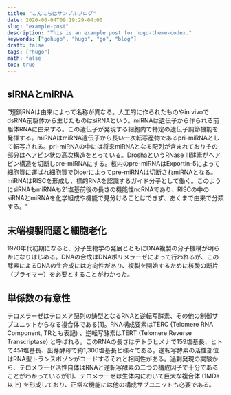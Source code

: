 ```yaml
---
title: "こんにちはサンプルブログ"
date: 2020-06-04T09:19:29-04:00
slug: "example-post"
description: "This is an example post for hugo-theme-codex."
keywords: ["gohugo", "hugo", "go", "blog"]
draft: false
tags: ["hugo"]
math: false
toc: true
---
```


## siRNAとmiRNA

"短鎖RNAは由来によって名称が異なる。人工的に作られたものやin vivoでdsRNA前駆体から生じたものはsiRNAという。miRNAは遺伝子から作られる前駆体RNAに由来する。この遺伝子が発現する細胞内で特定の遺伝子調節機能を発揮する。miRNAはmiRNA遺伝子から長い一次転写産物であるpri-miRNAとして転写される。pri-miRNAの中には将来miRNAとなる配列が含まれておりその部分はヘアピン状の高次構造をとっている。DroshaというRNase III酵素がヘアピン構造を切断しpre-miRNAにする。核内のpre-miRNAはExportin-5によって細胞質に運ばれ細胞質でDicerによってpre-miRNAは切断されmiRNAとなる。miRNAはRISCを形成し、標的RNAを認識するガイド分子として働く。このようにsiRNAもmiRNAも21塩基前後の長さの機能性ncRNAであり、RISCの中のsiRNAとmiRNAを化学組成や機能で見分けることはできず、あくまで由来で分類する。"

## 末端複製問題と細胞老化

1970年代初期になると、分子生物学の発展とともにDNA複製の分子機構が明らかになりはじめる。DNAの合成はDNAポリメラーゼによって行われるが、この酵素によるDNAの生合成には方向性があり、複製を開始するために核酸の断片（プライマー）を必要とすることがわかった。

## 単係数の有意性

テロメラーゼはテロメア配列の鋳型となるRNAと逆転写酵素、その他の制御サブユニットからなる複合体である[1]。RNA構成要素はTERC (Telomere RNA Component, TRとも表記) 、逆転写酵素はTERT (Telomere Reverse Transcriptase) と呼ばれる。このRNAの長さはテトラヒメナで159塩基長、ヒトで451塩基長、出芽酵母で約1,300塩基長と様々である。逆転写酵素の活性部位はRNA型トランスポゾンがコードするそれと相同性がある。過剰発現の実験から、テロメラーゼ活性自体はRNAと逆転写酵素の二つの構成因子で十分であることがわかっているが[1]、テロメラーゼは生体内において巨大な複合体 (1MDa以上) を形成しており、正常な機能には他の構成サブユニットも必要である。
